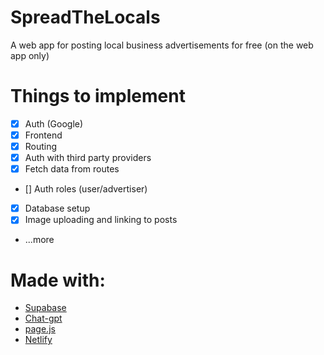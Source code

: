 # SpreadTheLocals
A web app for posting local business advertisements for free (on the web app only)

# Things to implement
* [x] Auth (Google)
* [x] Frontend
* [x] Routing
* [x] Auth with third party providers
* [x] Fetch data from routes
* [] Auth roles (user/advertiser)
* [x] Database setup
* [x] Image uploading and linking to posts
* ...more

# Made with:

* [Supabase](https://supabase.com)
* [Chat-gpt](https://chat.openai.com)
* [page.js](page.js)
* [Netlify](https://netlify.com)